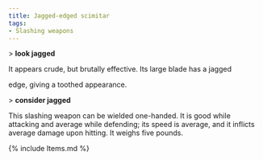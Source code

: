 ```yaml
---
title: Jagged-edged scimitar
tags:
- Slashing weapons
---
```


\> **look jagged**

It appears crude, but brutally effective. Its large blade has a jagged

edge, giving a toothed appearance.

\> **consider jagged**

This slashing weapon can be wielded one-handed. It is good while
attacking and average while defending; its speed is average, and it
inflicts average damage upon hitting. It weighs five pounds.

{% include Items.md %}
